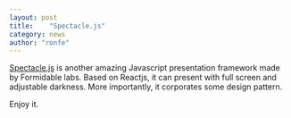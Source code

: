 ```yaml
---
layout: post
title:    "Spectacle.js"
category: news
author: "ronfe"
---
```


[Spectacle.js](http://projects.formidablelabs.com/spectacle/ ) is another amazing Javascript presentation framework made by Formidable labs. Based on Reactjs, it can present with full screen and adjustable darkness. More importantly, it corporates some design pattern.

Enjoy it.
